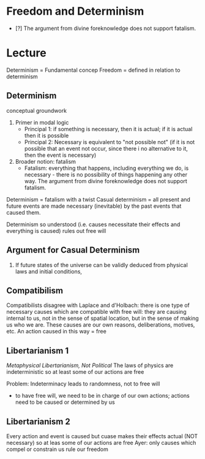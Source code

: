 # Freedom and Determinism
- [?] The argument from divine foreknowledge does not support fatalism.
# Lecture
Determinism = Fundamental concep
Freedom = defined in relation to determinism

## Determinism
conceptual groundwork
1. Primer in modal logic
	- Principal 1: if something is necessary, then it is actual; if it is actual then it is possible
	- Principal 2: Necessary is equivalent to "not possible not" (if it is not possible that an event not occur, since there i no alternative to it, then the event is necessary)
1. Broader notion: fatalism
	- Fatalism: everything that happens, including everything we do, is necessary - there is no possibility of things happening any other way. The argument from divine foreknowledge does not support fatalism.

Determinism = fatalism with a twist
Casual determinism = all present and future events are made necessary (inevitable) by the past events that caused them.

Determinism so understood (i.e. causes necessitate their effects and everything is caused) rules out free will
## Argument for Casual Determinism
1. If future states of the universe can be validly deduced from physical laws and initial conditions,
## Compatibilism
Compatibilists disagree with Laplace and d'Holbach: there is one type of necessary causes which are compatible with free will: they are causing internal to us, not in the sense of spatial location, but in the sense of making us who we are. These causes are our own reasons, deliberations, motives, etc. An action caused in this way = free

## Libertarianism 1
*Metaphysical Libertarianism, Not Political*
The laws of physics are indeterministic so at least some of our actions are free

Problem: Indeterminacy leads to randomness, not to free will
- to have free will, we need to be in charge of our own actions; actions need to be caused or determined by us

## Libertarianism 2
Every action and event is caused but cuase makes their effects actual (NOT necessary) so at leas some of our actions are free
Ayer: only causes which compel or constrain us rule our freedom
